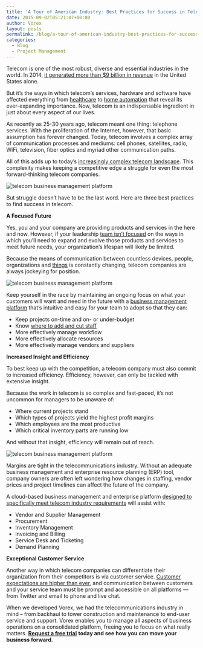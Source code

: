 ```yaml
---
title: 'A Tour of American Industry: Best Practices for Success in Telecom'
date: 2015-09-02T05:21:07+00:00
author: Vorex
layout: posts
permalink: /blog/a-tour-of-american-industry-best-practices-for-success-in-telecom/
categories:
  - Blog
  - Project Management
---
```

Telecom is one of the most robust, diverse and essential industries in the world. In 2014, [it generated more than $9 billion in revenue](http://www.inc.com/ss/will-yakowicz/10-best-industries-on-2014-inc-5000.html) in the United States alone.

But it&#8217;s the ways in which telecom&#8217;s services, hardware and software have affected everything from [healthcare](http://www.mckinsey.com/insights/health_systems_and_services/healthcares_digital_future) to [home automation](http://www.csimagazine.com/whitepapers/ArthurDLittle/130119-ADL_Smart%20Home_article.pdf) that reveal its ever-expanding importance. Now, telecom is an indispensable ingredient in just about every aspect of our lives.

<!--more-->

As recently as 25-30 years ago, telecom meant one thing: telephone services. With the proliferation of the Internet, however, that basic assumption has forever changed. Today, telecom involves a complex array of communication processes and mediums: cell phones, satellites, radio, WiFi, television, fiber optics and myriad other communication paths.

All of this adds up to today&#8217;s [increasingly complex telecom landscape](http://www.telecomramblings.com/2015/03/complex-ecosystems-rules-to-survive/). This complexity makes keeping a competitive edge a struggle for even the most forward-thinking telecom companies.

![telecom business management platform](https://media.giphy.com/media/1IDqrFySO6y1a/giphy.gif)

But struggle doesn&#8217;t have to be the last word. Here are three best practices to find success in telecom.

**A Focused Future**

Yes, you and your company are providing products and services in the here and now. However, if your leadership [team isn&#8217;t focused](http://www.vorex.com/3-ways-to-keep-your-team-focused-and-organized-at-work/) on the ways in which you&#8217;ll need to expand and evolve those products and services to meet future needs, your organization&#8217;s lifespan will likely be limited.

Because the means of communication between countless devices, people, organizations and [things](http://www.wired.com/2014/11/the-internet-of-things-bigger/) is constantly changing, telecom companies are always jockeying for position.

![telecom business management platform](https://media.giphy.com/media/2gudYeU87OsWYaIh2/200_s.gif)

Keep yourself in the race by maintaining an ongoing focus on what your customers will want and need in the future with a [business management platform](http://www.vorex.com/industries/telecommunications/) that&#8217;s intuitive and easy for your team to adopt so that they can:

  * Keep projects on-time and on- or under-budget
  * Know [where to add and cut staff](http://www.vorex.com/product/resource-allocation/)
  * More effectively manage workflow
  * More effectively allocate resources
  * More effectively manage vendors and suppliers

**Increased Insight and Efficiency**

To best keep up with the competition, a telecom company must also commit to increased efficiency. Efficiency, however, can only be tackled with extensive insight.

Because the work in telecom is so complex and fast-paced, it&#8217;s not uncommon for managers to be unaware of:

  * Where current projects stand
  * Which types of projects yield the highest profit margins
  * Which employees are the most productive
  * Which critical inventory parts are running low

And without that insight, efficiency will remain out of reach.

![telecom business management platform](https://media.giphy.com/media/PS66xB5cPXKzS/giphy.gif)

Margins are tight in the telecommunications industry. Without an adequate business management and enterprise resource planning (ERP) tool, company owners are often left wondering how changes in staffing, vendor prices and project timelines can affect the future of the company.

A cloud-based business management and enterprise platform [designed to specifically meet telecom industry requirements](http://www.vorex.com/industries/telecommunications/) will assist with:

  * Vendor and Supplier Management
  * Procurement
  * Inventory Management
  * Invoicing and Billing
  * Service Desk and Ticketing
  * Demand Planning

**Exceptional Customer Service**

Another way in which telecom companies can differentiate their organization from their competitors is via customer service. [Customer expectations are higher than ever](http://www.emarketer.com/Article/Companies-Keep-Up-with-Soaring-Customer-Expectations/1012615), and communication between customers and your service team must be prompt and accessible on all platforms &#8212; from Twitter and email to phone and live chat.

When we developed Vorex, we had the telecommunications industry in mind &#8211; from backhaul to tower construction and maintenance to end-user service and support. Vorex enables you to manage all aspects of business operations on a consolidated platform, freeing you to focus on what really matters. [**Request a free trial**](http://www.vorex.com/free-trial/) **today and see how you can move your business forward.**

